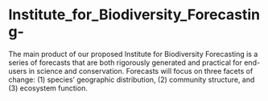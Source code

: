 # Institute_for_Biodiversity_Forecasting-
The main product of our proposed Institute for Biodiversity Forecasting is a series of forecasts that are both rigorously generated and practical for end-users in science and conservation. Forecasts will focus on three facets of change: (1) species’ geographic distribution, (2) community structure, and (3) ecosystem function.
